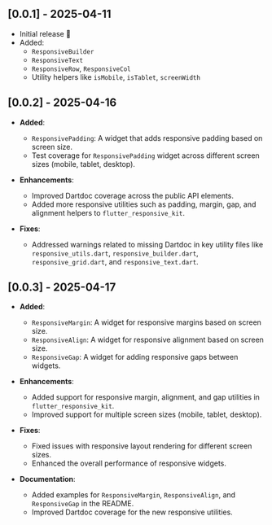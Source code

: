 ## [0.0.1] - 2025-04-11

- Initial release 🎉
- Added:
    - `ResponsiveBuilder`
    - `ResponsiveText`
    - `ResponsiveRow`, `ResponsiveCol`
    - Utility helpers like `isMobile`, `isTablet`, `screenWidth`

## [0.0.2] - 2025-04-16

- **Added**:
  - `ResponsivePadding`: A widget that adds responsive padding based on screen size.
  - Test coverage for `ResponsivePadding` widget across different screen sizes (mobile, tablet, desktop).

- **Enhancements**:
  - Improved Dartdoc coverage across the public API elements.
  - Added more responsive utilities such as padding, margin, gap, and alignment helpers to `flutter_responsive_kit`.

- **Fixes**:
  - Addressed warnings related to missing Dartdoc in key utility files like `responsive_utils.dart`, `responsive_builder.dart`, `responsive_grid.dart`, and `responsive_text.dart`.


## [0.0.3] - 2025-04-17

- **Added**:
  - `ResponsiveMargin`: A widget for responsive margins based on screen size.
  - `ResponsiveAlign`: A widget for responsive alignment based on screen size.
  - `ResponsiveGap`: A widget for adding responsive gaps between widgets.

- **Enhancements**:
  - Added support for responsive margin, alignment, and gap utilities in `flutter_responsive_kit`.
  - Improved support for multiple screen sizes (mobile, tablet, desktop).

- **Fixes**:
  - Fixed issues with responsive layout rendering for different screen sizes.
  - Enhanced the overall performance of responsive widgets.

- **Documentation**:
  - Added examples for `ResponsiveMargin`, `ResponsiveAlign`, and `ResponsiveGap` in the README.
  - Improved Dartdoc coverage for the new responsive utilities.
